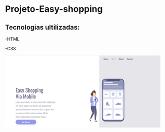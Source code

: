 <h1>Projeto-Easy-shopping</h1>

<h2>Tecnologias ultilizadas:</h2>

<p>-HTML</p>

<p>-CSS</p>

<img src="https://github.com/leonardo-silvas/Projeto-Easy-shoping/blob/main/img/Desktop.pnj.png">
